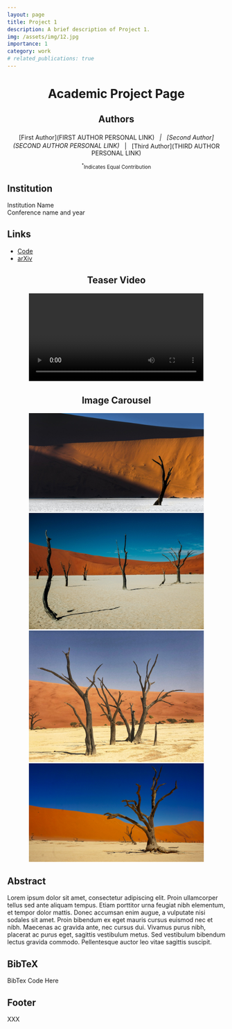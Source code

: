 ```yaml
---
layout: page
title: Project 1
description: A brief description of Project 1.
img: /assets/img/12.jpg
importance: 1
category: work
# related_publications: true
---
```


<div style="text-align: center;">

# Academic Project Page

## Authors

[First Author](FIRST AUTHOR PERSONAL LINK)<sup>*</sup> &nbsp; | &nbsp; [Second Author](SECOND AUTHOR PERSONAL LINK)<sup>*</sup> &nbsp; | &nbsp; [Third Author](THIRD AUTHOR PERSONAL LINK)

<small><sup>*</sup>Indicates Equal Contribution</small>

</div>

## Institution

Institution Name  
Conference name and year

## Links

<!-- - [Paper](https://arxiv.org/pdf/ARXIV_PAPER_ID.pdf) -->
<!-- - [Supplementary Material](/assets/pdfs/supplementary_material.pdf) -->
- [Code](https://github.com/YOUR_REPO_HERE)
- [arXiv](https://arxiv.org/abs/ARXIV_PAPER_ID)

<div style="text-align: center;">

## Teaser Video

<video width="80%" controls>
  <source src="/assets/video/project_1/banner_video.mp4" type="video/mp4">
  Your browser does not support the video tag.
</video>

## Image Carousel

<img src="/assets/img/project_1/carousel1.jpg" alt="First image description" style="width: 80%;">
<img src="/assets/img/project_1/carousel2.jpg" alt="Second image description" style="width: 80%;">
<img src="/assets/img/project_1/carousel3.jpg" alt="Third image description" style="width: 80%;">
<img src="/assets/img/project_1/carousel4.jpg" alt="Fourth image description" style="width: 80%;">

</div>

## Abstract

Lorem ipsum dolor sit amet, consectetur adipiscing elit. Proin ullamcorper tellus sed ante aliquam tempus. Etiam porttitor urna feugiat nibh elementum, et tempor dolor mattis. Donec accumsan enim augue, a vulputate nisi sodales sit amet. Proin bibendum ex eget mauris cursus euismod nec et nibh. Maecenas ac gravida ante, nec cursus dui. Vivamus purus nibh, placerat ac purus eget, sagittis vestibulum metus. Sed vestibulum bibendum lectus gravida commodo. Pellentesque auctor leo vitae sagittis suscipit.

## BibTeX

BibTex Code Here

## Footer

XXX

